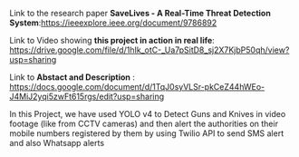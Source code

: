 Link to the research paper **SaveLives - A Real-Time Threat Detection System**:https://ieeexplore.ieee.org/document/9786892

Link to Video showing **this project in action in real life**: https://drive.google.com/file/d/1hIk_otC-_Ua7pSitD8_sj2X7KjbP50qh/view?usp=sharing

Link to **Abstact and Description** : https://docs.google.com/document/d/1TqJ0syVLSr-pkCeZ44hWEo-J4MiJ2yqi5zwFt615rgs/edit?usp=sharing

In this Project, we have used YOLO v4 to Detect Guns and Knives in video footage (like from CCTV cameras) and then alert the authorities on their mobile numbers registered by them by using Twilio API to send SMS alert and also Whatsapp alerts

